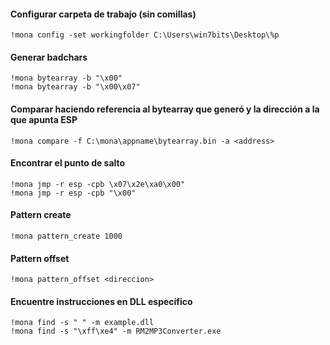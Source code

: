 #### Configurar carpeta de trabajo (sin comillas)
```!mona config -set workingfolder C:\Users\win7bits\Desktop\%p```

#### Generar badchars
```!mona bytearray -b "\x00"```   
```!mona bytearray -b "\x00\x07"```

#### Comparar haciendo referencia al bytearray que generó y la dirección a la que apunta ESP
```!mona compare -f C:\mona\appname\bytearray.bin -a <address>```

#### Encontrar el punto de salto
```!mona jmp -r esp -cpb \x07\x2e\xa0\x00"```   
```!mona jmp -r esp -cpb "\x00"```

#### Pattern create
```!mona pattern_create 1000```

#### Pattern offset
```!mona pattern_offset <direccion>```

#### Encuentre instrucciones en DLL específico
```
!mona find -s " " -m example.dll
!mona find -s "\xff\xe4" -m RM2MP3Converter.exe
```
